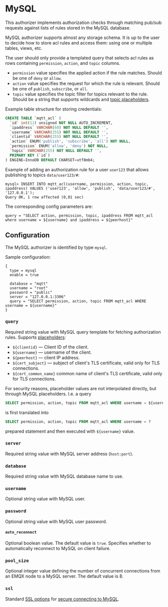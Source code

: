 # MySQL

This authorizer implements authorization checks through matching pub/sub requests against lists of rules stored in the
MySQL database.

MySQL authorizer supports almost any storage schema. It is up to the user to decide how to store acl rules
and access them: using one or multiple tables, views, etc.

The user should only provide a templated query that selects acl rules as rows containing
`permission`, `action`, and `topic` columns.
* `permission` value specifies the applied action if the rule matches. Should be one of `deny` or `allow`.
* `action` value specifies the request for which the rule is relevant. Should be one of `publish`, `subscribe`, or `all`.
* `topic` value specifies the topic filter for topics relevant to the rule. Should be a string that supports wildcards and
[topic placeholders](./authz.md#topic-placeholders).

Example table structure for storing credentials:

```sql
CREATE TABLE `mqtt_acl` (
  `id` int(11) unsigned NOT NULL AUTO_INCREMENT,
  `ipaddress` VARCHAR(60) NOT NULL DEFAULT '',
  `username` VARCHAR(255) NOT NULL DEFAULT '',
  `clientid` VARCHAR(255) NOT NULL DEFAULT '',
  `action` ENUM('publish', 'subscribe', 'all') NOT NULL,
  `permission` ENUM('allow', 'deny') NOT NULL,
  `topic` VARCHAR(255) NOT NULL DEFAULT '',
  PRIMARY KEY (`id`)
) ENGINE=InnoDB DEFAULT CHARSET=utf8mb4;
```

Example of adding an authorization rule for a user `user123` that allows publishing to topics `data/user123/#`:
```
mysql> INSERT INTO mqtt_acl(username, permission, action, topic, ipaddress) VALUES ('user123', 'allow', 'publish', 'data/user123/#', '127.0.0.1');
Query OK, 1 row affected (0,01 sec)
```

The corresponding config parameters are:
```
query = "SELECT action, permission, topic, ipaddress FROM mqtt_acl where username = ${username} and ipaddress = ${peerhost}"
```

## Configuration

The MySQL authorizer is identified by type `mysql`.

Sample configuration:

```
{
  type = mysql
  enable = true

  database = "mqtt"
  username = "root"
  password = "public"
  server = "127.0.0.1:3306"
  query = "SELECT permission, action, topic FROM mqtt_acl WHERE username = ${username}"
}
```

### `query`

Required string value with MySQL query template for fetching authorization rules. Supports [placeholders](./authz.md#authorization-placeholders):
* `${clientid}` — Client ID of the client.
* `${username}` — username of the client.
* `${peerhost}` — client IP address.
* `${cert_subject}` — subject of client's TLS certificate, valid only for TLS connections.
* `${cert_common_name}` common name of client's TLS certificate, valid only for TLS connections.

For security reasons, placeholder values are not interpolated directly, but through MySQL placeholders.
I.e. a query
```sql
SELECT permission, action, topic FROM mqtt_acl WHERE username = ${username}
```
is first translated into
```sql
SELECT permission, action, topic FROM mqtt_acl WHERE username = ?
```
prepared statement and then executed with `${username}` value.

### `server`

Required string value with MySQL server address (`host:port`).

### `database`

Required string value with MySQL database name to use.

### `username`

Optional string value with MySQL user.

### `password`

Optional string value with MySQL user password.

#### `auto_reconnect`

Optional boolean value. The default value is `true`. Specifies whether to automatically reconnect to
MySQL on client failure.

### `pool_size`

Optional integer value defining the number of concurrent connections from an EMQX node to a MySQL server.
The default value is 8.

### `ssl`

Standard [SSL options](../configuration/configuration.md#tls-ciphers) for [secure connecting to MySQL](https://dev.mysql.com/doc/refman/en/using-encrypted-connections.html).
